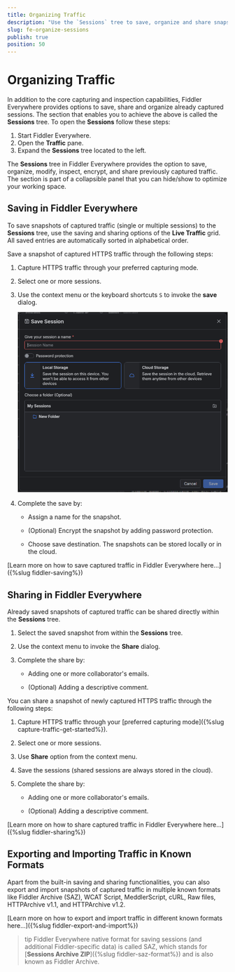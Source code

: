 ```yaml
---
title: Organizing Traffic
description: "Use the `Sessions` tree to save, organize and share snapshots of captured traffic."
slug: fe-organize-sessions
publish: true
position: 50
---
```


# Organizing Traffic

In addition to the core capturing and inspection capabilities, Fiddler Everywhere provides options to save, share and organize already captured sessions. The section that enables you to achieve the above is called the **Sessions** tree. To open the **Sessions** follow these steps:

1. Start Fiddler Everywhere.
1. Open the **Traffic** pane.
1. Expand the **Sessions** tree located to the left.

The **Sessions** tree in Fiddler Everywhere provides the option to save, organize, modify, inspect, encrypt, and share previously captured traffic. The section is part of a collapsible panel that you can hide/show to optimize your working space.


## Saving in Fiddler Everywhere

To save snapshots of captured traffic (single or multiple sessions) to the **Sessions** tree, use the saving and sharing options of the **Live Traffic** grid. All saved entries are automatically sorted in alphabetical order.

Save a snapshot of captured HTTPS traffic through the following steps:

1. Capture HTTPS traffic through your preferred capturing mode.

1. Select one or more sessions.

1. Use the context menu or the keyboard shortcuts `S` to invoke the **save** dialog.

    ![Save dialog](../images/livetraffic/session-save-prompt.png)

1. Complete the save by:

    - Assign a name for the snapshot.

    - (Optional) Encrypt the snapshot by adding password protection.

    - Choose save destination. The snapshots can be stored locally or in the cloud.


[Learn more on how to save captured traffic in Fiddler Everywhere here...]({%slug fiddler-saving%})

## Sharing in Fiddler Everywhere

Already saved snapshots of captured traffic can be shared directly within the **Sessions** tree.

1. Select the saved snapshot from within the **Sessions** tree.

1. Use the context menu to invoke the **Share** dialog.

1. Complete the share by:

    - Adding one or more collaborator's emails.

    - (Optional) Adding a descriptive comment.


You can share a snapshot of newly captured HTTPS traffic through the following steps:

1. Capture HTTPS traffic through your [preferred capturing mode]({%slug capture-traffic-get-started%}).

1. Select one or more sessions.

1. Use **Share** option from the context menu.

1. Save the sessions (shared sessions are always stored in the cloud).

1. Complete the share by:

    - Adding one or more collaborator's emails.

    - (Optional) Adding a descriptive comment.


[Learn more on how to share captured traffic in Fiddler Everywhere here...]({%slug fiddler-sharing%})


## Exporting and Importing Traffic in Known Formats

Apart from the built-in saving and sharing functionalities, you can also export and import snapshots of captured traffic in multiple known formats like Fiddler Archive (SAZ), WCAT Script, MeddlerScript, cURL, Raw files, HTTPArchive v1.1, and HTTPArchive v1.2.

[Learn more on how to export and import traffic in different known formats here...]({%slug fiddler-export-and-import%})

>tip Fiddler Everywhere native format for saving sessions (and additional Fiddler-specific data) is called SAZ, which stands for [**Sessions Archive ZIP**]({%slug fiddler-saz-format%}) and is also known as Fiddler Archive. 